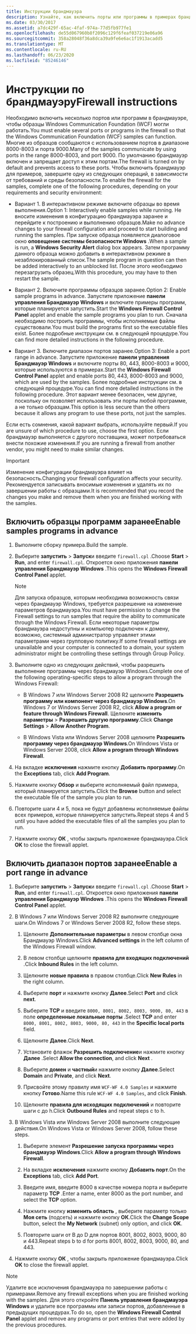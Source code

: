 ```yaml
---
title: Инструкции брандмауэра
description: Узнайте, как включить порты или программы в примерах брандмауэра для WCF. Используйте одну из этих процедур в зависимости от требований и среды безопасности.
ms.date: 03/30/2017
ms.assetid: a7dc429f-65ac-4faf-974a-77d5fb977fe1
ms.openlocfilehash: de55d067960b8f2096c129f6feaf037219e06a96
ms.sourcegitcommit: 358a28048f36a8dca39a9fe6e6ac1f1913acadd5
ms.translationtype: MT
ms.contentlocale: ru-RU
ms.lasthandoff: 06/23/2020
ms.locfileid: "85246146"
---
```

# <a name="firewall-instructions"></a><span data-ttu-id="d1b9a-104">Инструкции по брандмауэру</span><span class="sxs-lookup"><span data-stu-id="d1b9a-104">Firewall instructions</span></span>

<span data-ttu-id="d1b9a-105">Необходимо включить несколько портов или программ в брандмауэре, чтобы образцы Windows Communication Foundation (WCF) могли работать.</span><span class="sxs-lookup"><span data-stu-id="d1b9a-105">You must enable several ports or programs in the firewall so that the Windows Communication Foundation (WCF) samples can function.</span></span> <span data-ttu-id="d1b9a-106">Многие из образцов сообщаются с использованием портов в диапазоне 8000-8003 и порта 9000.</span><span class="sxs-lookup"><span data-stu-id="d1b9a-106">Many of the samples communicate by using ports in the range 8000-8003, and port 9000.</span></span> <span data-ttu-id="d1b9a-107">По умолчанию брандмауэр включен и запрещает доступ к этим портам.</span><span class="sxs-lookup"><span data-stu-id="d1b9a-107">The firewall is turned on by default and prevents access to these ports.</span></span> <span data-ttu-id="d1b9a-108">Чтобы включить брандмауэр для примеров, завершите одну из следующих операций, в зависимости от требований и среды безопасности.</span><span class="sxs-lookup"><span data-stu-id="d1b9a-108">To enable the firewall for the samples, complete one of the following procedures, depending on your requirements and security environment:</span></span>

- <span data-ttu-id="d1b9a-109">Вариант 1. В интерактивном режиме включите образцы во время выполнения.</span><span class="sxs-lookup"><span data-stu-id="d1b9a-109">Option 1: Interactively enable samples while running.</span></span> <span data-ttu-id="d1b9a-110">Не вносите изменения в конфигурацию брандмауэра заранее и перейдите к построению и выполнению образцов.</span><span class="sxs-lookup"><span data-stu-id="d1b9a-110">Make no advance changes to your firewall configuration and proceed to start building and running the samples.</span></span> <span data-ttu-id="d1b9a-111">При запуске образца появляется диалоговое окно **оповещение системы безопасности Windows** .</span><span class="sxs-lookup"><span data-stu-id="d1b9a-111">When a sample is run, a **Windows Security Alert** dialog box appears.</span></span> <span data-ttu-id="d1b9a-112">Затем программу данного образца можно добавить в интерактивном режиме в незаблокированный список.</span><span class="sxs-lookup"><span data-stu-id="d1b9a-112">The sample program in question can then be added interactively to an unblocked list.</span></span> <span data-ttu-id="d1b9a-113">После этого необходимо перезагрузить образец.</span><span class="sxs-lookup"><span data-stu-id="d1b9a-113">With this procedure, you may have to then restart the sample.</span></span>

- <span data-ttu-id="d1b9a-114">Вариант 2. Включите программы образцов заранее.</span><span class="sxs-lookup"><span data-stu-id="d1b9a-114">Option 2: Enable sample programs in advance.</span></span> <span data-ttu-id="d1b9a-115">Запустите приложение **панели управления Брандмауэр Windows** и включите примеры программ, которые планируется запустить.</span><span class="sxs-lookup"><span data-stu-id="d1b9a-115">Start the **Windows Firewall Control Panel** applet and enable the sample programs you plan to run.</span></span> <span data-ttu-id="d1b9a-116">Сначала необходимо построить программы, чтобы исполняемые файлы существовали.</span><span class="sxs-lookup"><span data-stu-id="d1b9a-116">You must build the programs first so the executable files exist.</span></span> <span data-ttu-id="d1b9a-117">Более подробные инструкции см. в следующей процедуре.</span><span class="sxs-lookup"><span data-stu-id="d1b9a-117">You can find more detailed instructions in the following procedure.</span></span>

- <span data-ttu-id="d1b9a-118">Вариант 3. Включите диапазон портов заранее.</span><span class="sxs-lookup"><span data-stu-id="d1b9a-118">Option 3: Enable a port range in advance.</span></span> <span data-ttu-id="d1b9a-119">Запустите приложение **панели управления Брандмауэр Windows** и включите порты 80, 443, 8000-8003 и 9000, которые используются в примерах.</span><span class="sxs-lookup"><span data-stu-id="d1b9a-119">Start the **Windows Firewall Control Panel** applet and enable ports 80, 443, 8000-8003 and 9000, which are used by the samples.</span></span> <span data-ttu-id="d1b9a-120">Более подробные инструкции см. в следующей процедуре.</span><span class="sxs-lookup"><span data-stu-id="d1b9a-120">You can find more detailed instructions in the following procedure.</span></span> <span data-ttu-id="d1b9a-121">Этот вариант менее безопасен, чем другие, поскольку он позволяет использовать эти порты любой программе, а не только образцам.</span><span class="sxs-lookup"><span data-stu-id="d1b9a-121">This option is less secure than the others because it allows any program to use these ports, not just the samples.</span></span>

<span data-ttu-id="d1b9a-122">Если есть сомнения, какой вариант выбрать, используйте первый.</span><span class="sxs-lookup"><span data-stu-id="d1b9a-122">If you are unsure of which procedure to use, choose the first option.</span></span> <span data-ttu-id="d1b9a-123">Если брандмауэр выполняется с другого поставщика, может потребоваться внести похожие изменения.</span><span class="sxs-lookup"><span data-stu-id="d1b9a-123">If you are running a firewall from another vendor, you might need to make similar changes.</span></span>

> [!IMPORTANT]
> <span data-ttu-id="d1b9a-124">Изменение конфигурации брандмауэра влияет на безопасность.</span><span class="sxs-lookup"><span data-stu-id="d1b9a-124">Changing your firewall configuration affects your security.</span></span> <span data-ttu-id="d1b9a-125">Рекомендуется записывать вносимые изменения и удалять их по завершении работы с образцами.</span><span class="sxs-lookup"><span data-stu-id="d1b9a-125">It is recommended that you record the changes you make and remove them when you are finished working with the samples.</span></span>

## <a name="enable-samples-programs-in-advance"></a><span data-ttu-id="d1b9a-126">Включить образцы программ заранее</span><span class="sxs-lookup"><span data-stu-id="d1b9a-126">Enable samples programs in advance</span></span>

1. <span data-ttu-id="d1b9a-127">Выполните сборку примера.</span><span class="sxs-lookup"><span data-stu-id="d1b9a-127">Build the sample.</span></span>

2. <span data-ttu-id="d1b9a-128">Выберите **запустить**  >  **Запуск**и введите `firewall.cpl` .</span><span class="sxs-lookup"><span data-stu-id="d1b9a-128">Choose **Start** > **Run**, and enter `firewall.cpl`.</span></span> <span data-ttu-id="d1b9a-129">Откроется окно приложения **панели управления Брандмауэр Windows** .</span><span class="sxs-lookup"><span data-stu-id="d1b9a-129">This opens the **Windows Firewall Control Panel** applet.</span></span>

    > [!NOTE]
    > <span data-ttu-id="d1b9a-130">Для запуска образцов, которым необходима возможность связи через брандмауэр Windows, требуется разрешение на изменение параметров брандмауэра.</span><span class="sxs-lookup"><span data-stu-id="d1b9a-130">You must have permission to change the Firewall settings to run samples that require the ability to communicate through the Windows Firewall.</span></span> <span data-ttu-id="d1b9a-131">Если некоторые параметры брандмауэра недоступны и компьютер подключен к домену, возможно, системный администратор управляет этими параметрами через групповую политику.</span><span class="sxs-lookup"><span data-stu-id="d1b9a-131">If some firewall settings are unavailable and your computer is connected to a domain, your system administrator might be controlling these settings through Group Policy.</span></span>

3. <span data-ttu-id="d1b9a-132">Выполните одно из следующих действий, чтобы разрешить выполнение программы через брандмауэр Windows.</span><span class="sxs-lookup"><span data-stu-id="d1b9a-132">Complete one of the following operating-specific steps to allow a program through the Windows Firewall:</span></span>

    - <span data-ttu-id="d1b9a-133">В Windows 7 или Windows Server 2008 R2 щелкните **Разрешить программу или компонент через брандмауэр Windows**.</span><span class="sxs-lookup"><span data-stu-id="d1b9a-133">On Windows 7 or Windows Server 2008 R2, click **Allow a program or feature through Windows Firewall**.</span></span> <span data-ttu-id="d1b9a-134">Щелкните **изменить параметры**  >  **Разрешить другую программу**.</span><span class="sxs-lookup"><span data-stu-id="d1b9a-134">Click **Change Settings** > **Allow Another Program**.</span></span>

    - <span data-ttu-id="d1b9a-135">В Windows Vista или Windows Server 2008 щелкните **Разрешить программу через брандмауэр Windows**.</span><span class="sxs-lookup"><span data-stu-id="d1b9a-135">On Windows Vista or Windows Server 2008, click **Allow a program through Windows Firewall**.</span></span>

4. <span data-ttu-id="d1b9a-136">На вкладке **исключения** нажмите кнопку **Добавить программу**.</span><span class="sxs-lookup"><span data-stu-id="d1b9a-136">On the **Exceptions** tab, click **Add Program**.</span></span>

5. <span data-ttu-id="d1b9a-137">Нажмите кнопку **Обзор** и выберите исполняемый файл примера, который планируется запустить.</span><span class="sxs-lookup"><span data-stu-id="d1b9a-137">Click the **Browse** button and select the executable file of the sample you plan to run.</span></span>

6. <span data-ttu-id="d1b9a-138">Повторите шаги 4 и 5, пока не будут добавлены исполняемые файлы всех примеров, которые планируется запустить.</span><span class="sxs-lookup"><span data-stu-id="d1b9a-138">Repeat steps 4 and 5 until you have added the executable files of all the samples you plan to run.</span></span>

7. <span data-ttu-id="d1b9a-139">Нажмите кнопку **ОК** , чтобы закрыть приложение брандмауэра.</span><span class="sxs-lookup"><span data-stu-id="d1b9a-139">Click **OK** to close the firewall applet.</span></span>

## <a name="enable-a-port-range-in-advance"></a><span data-ttu-id="d1b9a-140">Включить диапазон портов заранее</span><span class="sxs-lookup"><span data-stu-id="d1b9a-140">Enable a port range in advance</span></span>

1. <span data-ttu-id="d1b9a-141">Выберите **запустить**  >  **Запуск**и введите `firewall.cpl` .</span><span class="sxs-lookup"><span data-stu-id="d1b9a-141">Choose **Start** > **Run**, and enter `firewall.cpl`.</span></span> <span data-ttu-id="d1b9a-142">Откроется окно приложения **панели управления Брандмауэр Windows** .</span><span class="sxs-lookup"><span data-stu-id="d1b9a-142">This opens the **Windows Firewall Control Panel** applet.</span></span>

2. <span data-ttu-id="d1b9a-143">В Windows 7 или Windows Server 2008 R2 выполните следующие шаги.</span><span class="sxs-lookup"><span data-stu-id="d1b9a-143">On Windows 7 or Windows Server 2008 R2, follow these steps.</span></span>

    1. <span data-ttu-id="d1b9a-144">Щелкните **Дополнительные параметры** в левом столбце окна Брандмауэр Windows.</span><span class="sxs-lookup"><span data-stu-id="d1b9a-144">Click **Advanced settings** in the left column of the Windows Firewall window.</span></span>

    2. <span data-ttu-id="d1b9a-145">В левом столбце щелкните **правила для входящих подключений** .</span><span class="sxs-lookup"><span data-stu-id="d1b9a-145">Click **Inbound Rules** in the left column.</span></span>

    3. <span data-ttu-id="d1b9a-146">Щелкните **новые правила** в правом столбце.</span><span class="sxs-lookup"><span data-stu-id="d1b9a-146">Click **New Rules** in the right column.</span></span>

    4. <span data-ttu-id="d1b9a-147">Выберите **порт** и нажмите кнопку **Далее**.</span><span class="sxs-lookup"><span data-stu-id="d1b9a-147">Select **Port** and click **next**.</span></span>

    5. <span data-ttu-id="d1b9a-148">Выберите **TCP** и введите `8000, 8001, 8002, 8003, 9000, 80, 443` в поле **определенные локальные порты** .</span><span class="sxs-lookup"><span data-stu-id="d1b9a-148">Select **TCP** and enter `8000, 8001, 8002, 8003, 9000, 80, 443` in the **Specific local ports** field.</span></span>

    6. <span data-ttu-id="d1b9a-149">Щелкните **Далее**.</span><span class="sxs-lookup"><span data-stu-id="d1b9a-149">Click **Next**.</span></span>

    7. <span data-ttu-id="d1b9a-150">Установите флажок **Разрешить подключение**и нажмите кнопку **Далее** .</span><span class="sxs-lookup"><span data-stu-id="d1b9a-150">Select **Allow the connection**, and click **Next** .</span></span>

    8. <span data-ttu-id="d1b9a-151">Выберите **домен** и **частный**и нажмите кнопку **Далее**.</span><span class="sxs-lookup"><span data-stu-id="d1b9a-151">Select **Domain** and **Private**, and click **Next**.</span></span>

    9. <span data-ttu-id="d1b9a-152">Присвойте этому правилу имя `WCF-WF 4.0 Samples` и нажмите кнопку **Готово**.</span><span class="sxs-lookup"><span data-stu-id="d1b9a-152">Name this rule `WCF-WF 4.0 Samples`, and click **Finish**.</span></span>

    10. <span data-ttu-id="d1b9a-153">Щелкните **правила для исходящих подключений** и повторите шаги c до h.</span><span class="sxs-lookup"><span data-stu-id="d1b9a-153">Click **Outbound Rules** and repeat steps c to h.</span></span>

3. <span data-ttu-id="d1b9a-154">В Windows Vista или Windows Server 2008 выполните следующие действия.</span><span class="sxs-lookup"><span data-stu-id="d1b9a-154">On Windows Vista or Windows Server 2008, follow these steps.</span></span>

    1. <span data-ttu-id="d1b9a-155">Выберите элемент **Разрешение запуска программы через брандмауэр Windows**.</span><span class="sxs-lookup"><span data-stu-id="d1b9a-155">Click **Allow a program through Windows Firewall**.</span></span>

    2. <span data-ttu-id="d1b9a-156">На вкладке **исключения** нажмите кнопку **Добавить порт**.</span><span class="sxs-lookup"><span data-stu-id="d1b9a-156">On the **Exceptions** tab, click **Add Port**.</span></span>

    3. <span data-ttu-id="d1b9a-157">Введите имя, введите 8000 в качестве номера порта и выберите параметр **TCP** .</span><span class="sxs-lookup"><span data-stu-id="d1b9a-157">Enter a name, enter 8000 as the port number, and select the **TCP** option.</span></span>

    4. <span data-ttu-id="d1b9a-158">Нажмите кнопку **изменить область** , выберите параметр только **Моя сеть** (подсеть) и нажмите кнопку **ОК**.</span><span class="sxs-lookup"><span data-stu-id="d1b9a-158">Click the **Change Scope** button, select the **My Network** (subnet) only option, and click **OK**.</span></span>

    5. <span data-ttu-id="d1b9a-159">Повторите шаги от B до D для портов 8001, 8002, 8003, 9000, 80 и 443.</span><span class="sxs-lookup"><span data-stu-id="d1b9a-159">Repeat steps b to d for ports 8001, 8002, 8003, 9000, 80, and 443.</span></span>

4. <span data-ttu-id="d1b9a-160">Нажмите кнопку **ОК** , чтобы закрыть приложение брандмауэра.</span><span class="sxs-lookup"><span data-stu-id="d1b9a-160">Click **OK** to close the firewall applet.</span></span>

> [!NOTE]
> <span data-ttu-id="d1b9a-161">Удалите все исключения брандмауэра по завершении работы с примерами.</span><span class="sxs-lookup"><span data-stu-id="d1b9a-161">Remove any firewall exceptions when you are finished working with the samples.</span></span> <span data-ttu-id="d1b9a-162">Для этого откройте **Панель управления брандмауэра Windows** и удалите все программы или записи портов, добавленные в предыдущих процедурах.</span><span class="sxs-lookup"><span data-stu-id="d1b9a-162">To do so, open the **Windows Firewall Control Panel** applet and remove any programs or port entries that were added by the previous procedures.</span></span>
